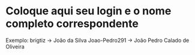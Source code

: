 # Coloque aqui seu login e o nome completo correspondente

Exemplo: brigtiz -> João da Silva
Joao-Pedro291 -> João Pedro Calado de Oliveira

